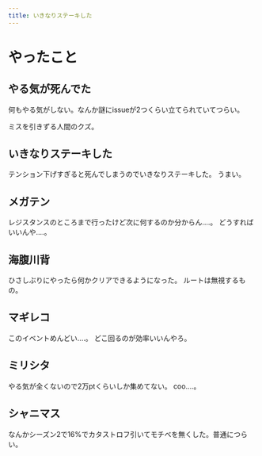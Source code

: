 ```yaml
---
title: いきなりステーキした
---
```


# やったこと

## やる気が死んでた

何もやる気がしない。なんか謎にissueが2つくらい立てられていてつらい。

ミスを引きずる人間のクズ。

## いきなりステーキした

テンション下げすぎると死んでしまうのでいきなりステーキした。
うまい。

## メガテン

レジスタンスのところまで行ったけど次に何するのか分からん‥‥。
どうすればいいんや‥‥。

## 海腹川背

ひさしぶりにやったら何かクリアできるようになった。
ルートは無視するもの。

## マギレコ

このイベントめんどい‥‥。
どこ回るのが効率いいんやろ。

## ミリシタ

やる気が全くないので2万ptくらいしか集めてない。
coo‥‥。

## シャニマス

なんかシーズン2で16%でカタストロフ引いてモチベを無くした。普通につらい。

